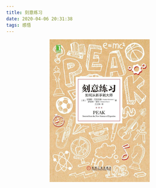 ```yaml
---
title: 刻意练习
date: 2020-04-06 20:31:38
tags: 感悟
---
```

<div align=center>

<img src="/img/keyilianxi.jpg" height="385px" width="270px" />

</div>
